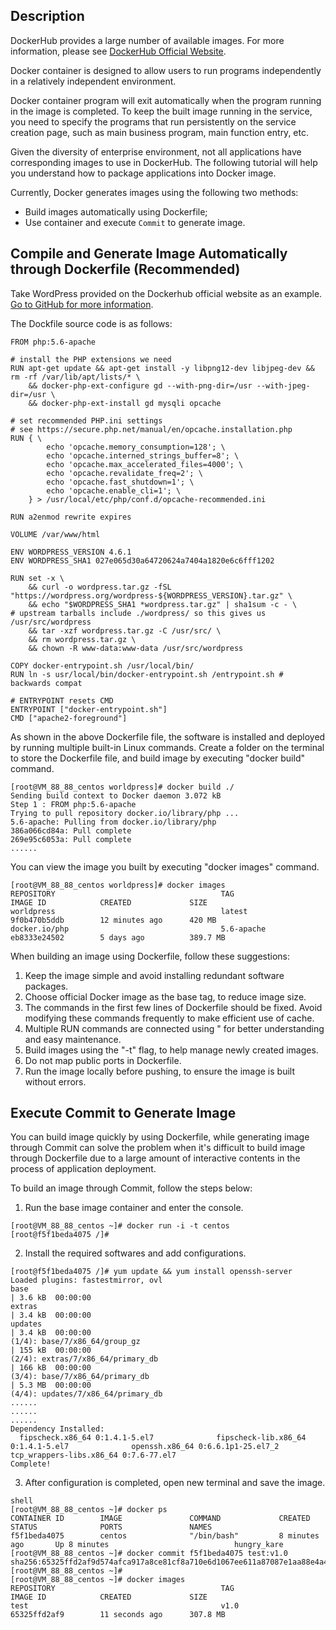 ## Description
DockerHub provides a large number of available images. For more information, please see [DockerHub Official Website](https://hub.docker.com/).

Docker container is designed to allow users to run programs independently in a relatively independent environment.

Docker container program will exit automatically when the program running in the image is completed. To keep the built image running in the service, you need to specify the programs that run persistently on the service creation page, such as main business program, main function entry, etc.

Given the diversity of enterprise environment, not all applications have corresponding images to use in DockerHub. The following tutorial will help you understand how to package applications into Docker image.

Currently, Docker generates images using the following two methods:

- Build images automatically using Dockerfile;
- Use container and execute `Commit` to generate image.


## Compile and Generate Image Automatically through Dockerfile (Recommended)
Take WordPress provided on the Dockerhub official website as an example. [Go to GitHub for more information](https://github.com/docker-library/wordpress/blob/7d40c4237f01892bb6dbc67d1a82f5b15f807ca1/php5.6/apache/Dockerfile).

The Dockfile source code is as follows:
```shell
FROM php:5.6-apache

# install the PHP extensions we need
RUN apt-get update && apt-get install -y libpng12-dev libjpeg-dev && rm -rf /var/lib/apt/lists/* \
	&& docker-php-ext-configure gd --with-png-dir=/usr --with-jpeg-dir=/usr \
	&& docker-php-ext-install gd mysqli opcache

# set recommended PHP.ini settings
# see https://secure.php.net/manual/en/opcache.installation.php
RUN { \
		echo 'opcache.memory_consumption=128'; \
		echo 'opcache.interned_strings_buffer=8'; \
		echo 'opcache.max_accelerated_files=4000'; \
		echo 'opcache.revalidate_freq=2'; \
		echo 'opcache.fast_shutdown=1'; \
		echo 'opcache.enable_cli=1'; \
	} > /usr/local/etc/php/conf.d/opcache-recommended.ini

RUN a2enmod rewrite expires

VOLUME /var/www/html

ENV WORDPRESS_VERSION 4.6.1
ENV WORDPRESS_SHA1 027e065d30a64720624a7404a1820e6c6fff1202

RUN set -x \
	&& curl -o wordpress.tar.gz -fSL "https://wordpress.org/wordpress-${WORDPRESS_VERSION}.tar.gz" \
	&& echo "$WORDPRESS_SHA1 *wordpress.tar.gz" | sha1sum -c - \
# upstream tarballs include ./wordpress/ so this gives us /usr/src/wordpress
	&& tar -xzf wordpress.tar.gz -C /usr/src/ \
	&& rm wordpress.tar.gz \
	&& chown -R www-data:www-data /usr/src/wordpress

COPY docker-entrypoint.sh /usr/local/bin/
RUN ln -s usr/local/bin/docker-entrypoint.sh /entrypoint.sh # backwards compat

# ENTRYPOINT resets CMD
ENTRYPOINT ["docker-entrypoint.sh"]
CMD ["apache2-foreground"]
```

As shown in the above Dockerfile file, the software is installed and deployed by running multiple built-in Linux commands.
Create a folder on the terminal to store the Dockerfile file, and build image by executing "docker build" command.

```shell
[root@VM_88_88_centos worldpress]# docker build ./
Sending build context to Docker daemon 3.072 kB
Step 1 : FROM php:5.6-apache
Trying to pull repository docker.io/library/php ... 
5.6-apache: Pulling from docker.io/library/php
386a066cd84a: Pull complete 
269e95c6053a: Pull complete 
......
```
You can view the image you built by executing "docker images" command.
```shell
[root@VM_88_88_centos worldpress]# docker images
REPOSITORY                                     TAG                 IMAGE ID            CREATED             SIZE
worldpress                                     latest              9f0b470b5ddb        12 minutes ago      420 MB
docker.io/php                                  5.6-apache          eb8333e24502        5 days ago          389.7 MB                    
```

When building an image using Dockerfile, follow these suggestions:
1. Keep the image simple and avoid installing redundant software packages.
2. Choose official Docker image as the base tag, to reduce image size.
3. The commands in the first few lines of Dockerfile should be fixed. Avoid modifying these commands frequently to make efficient use of cache.
4. Multiple RUN commands are connected using " for better understanding and easy maintenance.
5. Build images using the "-t" flag, to help manage newly created images.
6. Do not map public ports in Dockerfile.
7. Run the image locally before pushing, to ensure the image is built without errors.

## Execute Commit to Generate Image
You can build image quickly by using Dockerfile, while generating image through Commit can solve the problem when it's difficult to build image through Dockerfile due to a large amount of interactive contents in the process of application deployment.

To build an image through Commit, follow the steps below:
1. Run the base image container and enter the console.
```shell
[root@VM_88_88_centos ~]# docker run -i -t centos
[root@f5f1beda4075 /]# 
```
2. Install the required softwares and add configurations.
```shell
[root@f5f1beda4075 /]# yum update && yum install openssh-server
Loaded plugins: fastestmirror, ovl
base                                                                                                                                                                    | 3.6 kB  00:00:00     
extras                                                                                                                                                                  | 3.4 kB  00:00:00     
updates                                                                                                                                                                 | 3.4 kB  00:00:00     
(1/4): base/7/x86_64/group_gz                                                                                                                                           | 155 kB  00:00:00     
(2/4): extras/7/x86_64/primary_db                                                                                                                                       | 166 kB  00:00:00     
(3/4): base/7/x86_64/primary_db                                                                                                                                         | 5.3 MB  00:00:00     
(4/4): updates/7/x86_64/primary_db 
......
......
......
Dependency Installed:
  fipscheck.x86_64 0:1.4.1-5.el7              fipscheck-lib.x86_64 0:1.4.1-5.el7              openssh.x86_64 0:6.6.1p1-25.el7_2              tcp_wrappers-libs.x86_64 0:7.6-77.el7             
Complete!
```

3. After configuration is completed, open new terminal and save the image.
```
shell
[root@VM_88_88_centos ~]# docker ps
CONTAINER ID        IMAGE               COMMAND             CREATED             STATUS              PORTS               NAMES
f5f1beda4075        centos              "/bin/bash"         8 minutes ago       Up 8 minutes                            hungry_kare
[root@VM_88_88_centos ~]# docker commit f5f1beda4075 test:v1.0      
sha256:65325ffd2af9d574afca917a8ce81cf8a710e6d1067ee611a87087e1aa88e4a4
[root@VM_88_88_centos ~]# 
[root@VM_88_88_centos ~]# docker images
REPOSITORY                                     TAG                 IMAGE ID            CREATED             SIZE
test                                           v1.0                65325ffd2af9        11 seconds ago      307.8 MB
```


